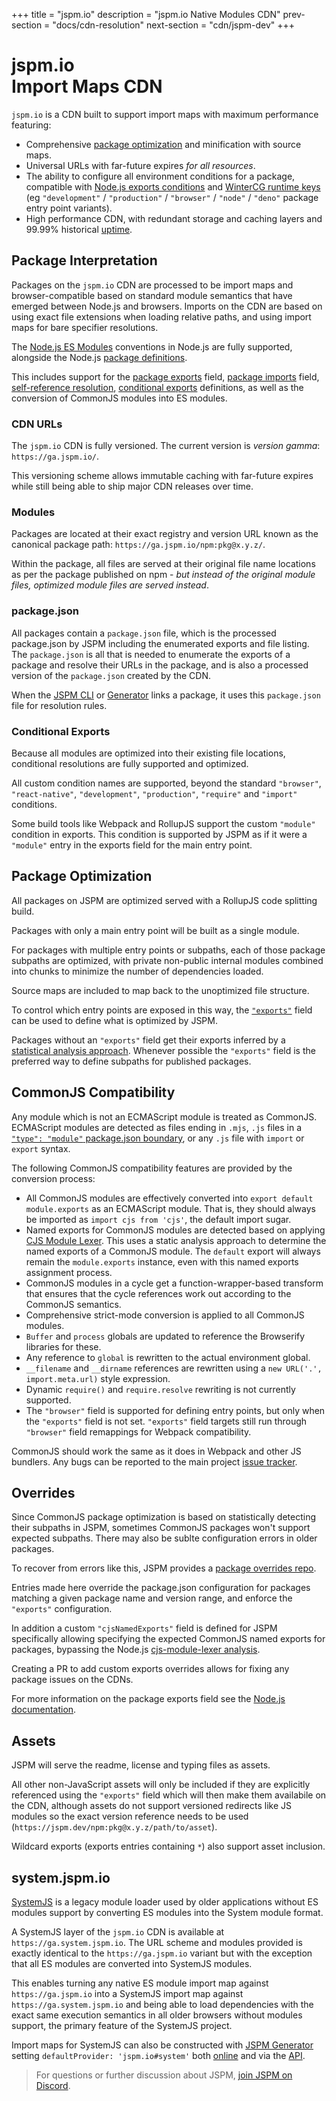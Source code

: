 +++
title = "jspm.io"
description = "jspm.io Native Modules CDN"
prev-section = "docs/cdn-resolution"
next-section = "cdn/jspm-dev"
+++

# jspm.io <br />Import Maps CDN

`jspm.io` is a CDN built to support import maps with maximum performance featuring:

* Comprehensive [package optimization](#package-optimization) and minification with source maps.
* Universal URLs with far-future expires _for all resources_.
* The ability to configure all environment conditions for a package, compatible with [Node.js exports conditions](https://nodejs.org/dist/latest/docs/api/packages.html#conditional-exports) and [WinterCG runtime keys](https://runtime-keys.proposal.wintercg.org/) (eg `"development"` / `"production"` / `"browser"` / `"node"` / `"deno"` package entry point variants).
* High performance CDN, with redundant storage and caching layers and 99.99% historical [uptime](https://status.jspm.io/).

## Package Interpretation

Packages on the `jspm.io` CDN are processed to be import maps and browser-compatible based on standard module semantics that have emerged between Node.js and browsers. Imports on the CDN are based on using exact file extensions when loading relative paths, and using import maps for bare specifier resolutions.

The [Node.js ES Modules](https://nodejs.org/dist/latest/docs/api/esm.html) conventions in Node.js are fully supported, alongside the Node.js [package definitions](https://nodejs.org/dist/latest/docs/api/packages.html).

This includes support for the [package exports](https://nodejs.org/dist/latest/docs/api/packages.html#subpath-exports) field, [package imports](https://nodejs.org/dist/latest/docs/api/packages.html#subpath-imports) field, [self-reference resolution](https://nodejs.org/dist/latest/docs/api/packages.html#self-referencing-a-package-using-its-name), [conditional exports](https://nodejs.org/dist/latest/docs/api/packages.html#conditional-exports) definitions, as well as the conversion of CommonJS modules into ES modules.

### CDN URLs

The `jspm.io` CDN is fully versioned. The current version is _version gamma_: `https://ga.jspm.io/`.

This versioning scheme allows immutable caching with far-future expires while still being able to ship major CDN releases over time.

### Modules

Packages are located at their exact registry and version URL known as the canonical package path: `https://ga.jspm.io/npm:pkg@x.y.z/`.

Within the package, all files are served at their original file name locations as per the package published on npm - _but instead of the original module files, optimized module files are served instead_.

### package.json

All packages contain a `package.json` file, which is the processed package.json by JSPM including the enumerated exports and file listing. The `package.json` is all that is needed to enumerate the exports of a package and resolve their URLs in the package, and is also a processed version of the `package.json` created by the CDN.

When the [JSPM CLI](/docs/cli) or [Generator](/docs/generator) links a package, it uses this `package.json` file for resolution rules.

### Conditional Exports

Because all modules are optimized into their existing file locations, conditional resolutions are fully supported and optimized.

All custom condition names are supported, beyond the standard `"browser"`, `"react-native"`, `"development"`, `"production"`, `"require"` and `"import"` conditions.

Some build tools like Webpack and RollupJS support the custom `"module"` condition in exports. This condition is supported by JSPM as if it were a `"module"` entry in the exports field for the main entry point.

## Package Optimization

All packages on JSPM are optimized served with a RollupJS code splitting build.

Packages with only a main entry point will be built as a single module.

For packages with multiple entry points or subpaths, each of those package subpaths are optimized, with private non-public internal modules combined into chunks to minimize the number of dependencies loaded.

Source maps are included to map back to the unoptimized file structure.

To control which entry points are exposed in this way, the [`"exports"`](https://nodejs.org/dist/latest/docs/api/packages.html#subpath-exports) field can be used to define what is optimized by JSPM.

Packages without an `"exports"` field get their exports inferred by a [statistical analysis approach](/jspm-dev-release#subpath-detection). Whenever possible the `"exports"` field is the preferred way to define subpaths for published packages.

## CommonJS Compatibility

Any module which is not an ECMAScript module is treated as CommonJS. ECMAScript modules are detected as files ending in `.mjs`, `.js` files in a [`"type": "module"` package.json boundary](https://nodejs.org/dist/latest-v14.x/docs/api/esm.html#esm_package_json_type_field), or any `.js` file with `import` or `export` syntax.

The following CommonJS compatibility features are provided by the conversion process:

* All CommonJS modules are effectively converted into `export default module.exports` as an ECMAScript module. That is, they should always be imported as `import cjs from 'cjs'`, the default import sugar.
* Named exports for CommonJS modules are detected based on applying [CJS Module Lexer](https://github.com/guybedford/cjs-module-lexer). This uses a static analysis approach to determine the named exports of a CommonJS module. The `default` export will always remain the `module.exports` instance, even with this named exports assignment process.
* CommonJS modules in a cycle get a function-wrapper-based transform that ensures that the cycle references work out according to the CommonJS semantics.
* Comprehensive strict-mode conversion is applied to all CommonJS modules.
* `Buffer` and `process` globals are updated to reference the Browserify libraries for these.
* Any reference to `global` is rewritten to the actual environment global.
* `__filename` and `__dirname` references are rewritten using a `new URL('.', import.meta.url)` style expression.
* Dynamic `require()` and `require.resolve` rewriting is not currently supported.
* The `"browser"` field is supported for defining entry points, but only when the `"exports"` field is not set. `"exports"` field targets still run through `"browser"` field remappings for Webpack compatibility.

CommonJS should work the same as it does in Webpack and other JS bundlers. Any bugs can be reported to the main project [issue tracker](https://github.com/jspm/project).

## Overrides

Since CommonJS package optimization is based on statistically detecting their subpaths in JSPM, sometimes CommonJS packages won't support expected subpaths. There may also be sublte configuration errors in older packages.

To recover from errors like this, JSPM provides a [package overrides repo](https://github.com/jspm/overrides).

Entries made here override the package.json configuration for packages matching a given package name and version range, and enforce the `"exports"` configuration.

In addition a custom `"cjsNamedExports"` field is defined for JSPM specifically allowing specifying the expected CommonJS named exports for packages, bypassing the Node.js [cjs-module-lexer analysis](https://nodejs.org/dist/latest/docs/api/esm.html#commonjs-namespaces).

Creating a PR to add custom exports overrides allows for fixing any package issues on the CDNs.

For more information on the package exports field see the [Node.js documentation](https://nodejs.org/dist/latest-v16.x/docs/api/packages.html#packages_package_entry_points).

## Assets

JSPM will serve the readme, license and typing files as assets.

All other non-JavaScript assets will only be included if they are explicitly referenced using the `"exports"` field which will then make them availabile on the CDN, although assets do not support versioned redirects like JS modules so the exact version reference needs to be used (`https://jspm.dev/npm:pkg@x.y.z/path/to/asset`).

Wildcard exports (exports entries containing `*`) also support asset inclusion.

## system.jspm.io

[SystemJS](https://github.com/systemjs/systemjs) is a legacy module loader used by older applications without ES modules support by converting ES modules into the System module format.

A SystemJS layer of the `jspm.io` CDN is available at `https://ga.system.jspm.io`. The URL scheme and modules provided is exactly identical to the `https://ga.jspm.io` variant but with the exception that all ES modules are converted into SystemJS modules.

This enables turning any native ES module import map against `https://ga.jspm.io` into a SystemJS import map against `https://ga.system.jspm.io` and being able to load dependencies with the exact same execution semantics in all older browsers without modules support, the primary feature of the SystemJS project.

Import maps for SystemJS can also be constructed with [JSPM Generator](https://github.com/jspm/generator) setting `defaultProvider: 'jspm.io#system'` both [online](https://generator.jspm.io) and via the [API](https://github.com/jspm/generator).

> For questions or further discussion about JSPM, [join JSPM on Discord](https://discord.gg/dNRweUu).
